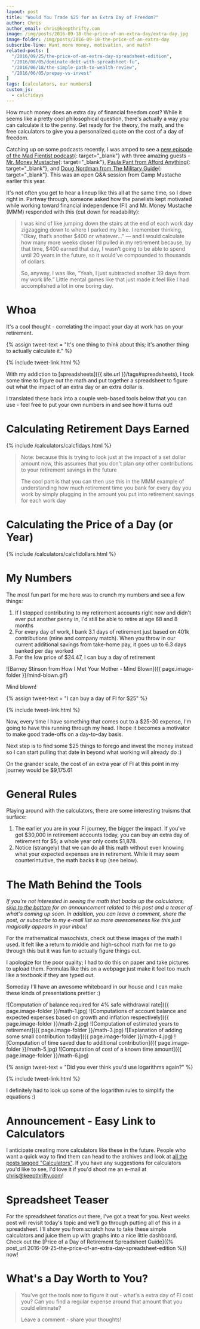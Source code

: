 ```yaml
---
layout: post
title: "Would You Trade $25 for an Extra Day of Freedom?"
author: Chris
author_email: chris@keepthrifty.com
image: /img/posts/2016-09-18-the-price-of-an-extra-day/extra-day.jpg
image-folder: /img/posts/2016-09-18-the-price-of-an-extra-day
subscribe-line: Want more money, motivation, and math?
related-posts: [
  "/2016/09/25/the-price-of-an-extra-day-spreadsheet-edition",
  "/2016/08/05/dominate-debt-with-spreadsheet-fu",
  "/2016/06/18/the-simple-path-to-wealth-review",
  "/2016/06/05/prepay-vs-invest"
]
tags: [calculators, our numbers]
custom_js:
  - calcfidays
---
```


How much money does an extra day of financial freedom cost? While it seems like a pretty cool philosophical question, there's actually a way you can calculate it to the penny. Get ready for the theory, the math, and the free calculators to give you a personalized quote on the cost of a day of freedom.

Catching up on some podcasts recently, I was amped to see a [new episode of the Mad Fientist podcast][mad-fientist-podcast]{: target="_blank"} with three amazing guests - [Mr. Money Mustache](http://www.mrmoneymustache.com){: target="_blank"}, [Paula Pant from Afford Anything](http://www.affordanything.com){: target="_blank"}, and [Doug Nordman from The Military Guide](http://the-military-guide.com/){: target="_blank"}. This was an open Q&A session from Camp Mustache earlier this year.

It's not often you get to hear a lineup like this all at the same time, so I dove right in. Partway through, someone asked how the panelists kept motivated while working toward financial independence (FI) and Mr. Money Mustache (MMM) responded with this (cut down for readability):

> I was kind of like jumping down the stairs at the end of each work day zigzagging down to where I parked my bike. I remember thinking, “Okay, that’s another $400 or whatever..." — and I would calculate how many more weeks closer I’d pulled in my retirement because, by that time, $400 earned that day, I wasn’t going to be able to spend until 20 years in the future, so it would’ve compounded to thousands of dollars.
>
> So, anyway, I was like, “Yeah, I just subtracted another 39 days from my work life.” Little mental games like that just made it feel like I had accomplished a lot in one boring day.

# Whoa #

It's a cool thought - correlating the impact your day at work has on your retirement.

{% assign tweet-text = "It's one thing to think about this; it's another thing to actually calculate it." %}

{% include tweet-link.html %}

With my addiction to [spreadsheets]({{ site.url }}/tags#spreadsheets), I took some time to figure out the math and put together a spreadsheet to figure out what the impact of an extra day or an extra dollar is.

I translated these back into a couple web-based tools below that you can use - feel free to put your own numbers in and see how it turns out!

# Calculating Retirement Days Earned #

{% include /calculators/calcfidays.html %}

> Note: because this is trying to look just at the impact of a set dollar amount now, this assumes that you don't plan _any_ other contributions to your retirement savings in the future
>
> The cool part is that you can then use this in the MMM example of understanding how much retirement time you bank for every day you work by simply plugging in the amount you put into retirement savings for each work day

# Calculating the Price of a Day (or Year) #

{% include /calculators/calcfidollars.html %}

# My Numbers #

The most fun part for me here was to crunch my numbers and see a few things:

1. If I stopped contributing to my retirement accounts right now and didn't ever put another penny in, I'd still be able to retire at age 68 and 8 months
2. For every day of work, I bank 3.1 days of retirement just based on 401k contributions (mine and company match). When you throw in our current additional savings from take-home pay, it goes up to 6.3 days banked per day worked
3. For the low price of $24.47, I can buy a day of retirement

![Barney Stinson from How I Met Your Mother - Mind Blown]({{ page.image-folder }}/mind-blown.gif)
<div class="image-caption">Mind blown!</div>

{% assign tweet-text = "I can buy a day of FI for $25" %}

{% include tweet-link.html %}

Now, every time I have something that comes out to a $25-30 expense, I'm going to have this running through my head.  I hope it becomes a motivator to make good trade-offs on a day-to-day basis.

Next step is to  find some $25 things to forego and invest the money instead so I can start pulling that date in beyond what working will already do :)

On the grander scale, the cost of an extra year of FI at this point in my journey would be $9,175.61

# General Rules #

Playing around with the calculators, there are some interesting truisms that surface:

1. The earlier you are in your FI journey, the bigger the impact. If you've got $30,000 in retirement accounts today, you can buy an extra day of retirement for $5; a whole year only costs $1,878.
2. Notice (strangely) that we can do all this math without even knowing what your expected expenses are in retirement. While it may seem counterintuitive, the math backs it up (see below).

# The Math Behind the Tools #

_If you're not interested in seeing the math that backs up the calculators, [skip to the bottom](#post-closing) for an announcement related to this post and a teaser of what's coming up soon. In addition, you can leave a comment, share the post, or subscribe to my e-mail list so more awesomeness like this just magically appears in your inbox!_

For the mathematical masochists, check out these images of the math I used. It felt like a return to middle and high-school math for me to go through this but it was fun to actually figure things out.

I apologize for the poor quality; I had to do this on paper and take pictures to upload them. Formulas like this on a webpage just make it feel too much like a textbook if they are typed out.

Someday I'll have an awesome whiteboard in our house and I can make these kinds of presentations prettier :)

![Computation of balance required for 4% safe withdrawal rate]({{ page.image-folder }}/math-1.jpg)
![Computations of account balance and expected expenses based on growth and inflation respectively]({{ page.image-folder }}/math-2.jpg)
![Computation of estimated years to retirement]({{ page.image-folder }}/math-3.jpg)
![Explanation of adding some small contribution today]({{ page.image-folder }}/math-4.jpg)
![Computation of time saved due to additional contribution]({{ page.image-folder }}/math-5.jpg)
![Computation of cost of a known time amount]({{ page.image-folder }}/math-6.jpg)

{% assign tweet-text = "Did you ever think you'd use logarithms again?" %}

{% include tweet-link.html %}

I definitely had to look up some of the logarithm rules to simplify the equations :)

<div id="post-closing"></div>

# Announcement - Easy Link to Calculators #

I anticipate creating more calculators like these in the future. People who want a quick way to find them can head to the archives and look at [all the posts tagged "Calculators"](/tags/#calculators). If you have any suggestions for calculators you'd like to see, I'd love it if you'd shoot me an e-mail at [chris@keepthrifty.com](mailto:chris@keepthrifty.com)!

# Spreadsheet Teaser #

For the spreadsheet fanatics out there, I've got a treat for you. Next weeks post will revisit today's topic and we'll go through putting all of this in a spreadsheet. I'll show you from scratch how to take these simple calculators and juice them up with graphs into a nice little dashboard. Check out the [Price of a Day of Retirement Spreadsheet Guide]({% post_url 2016-09-25-the-price-of-an-extra-day-spreadsheet-edition %}) now!

# What's a Day Worth to You? #

> You've got the tools now to figure it out - what's a extra day of FI cost you? Can you find a regular expense around that amount that you could eliminate?
>
> Leave a comment - share your thoughts!

[mad-fientist-podcast]: http://www.madfientist.com/camp-mustache-q-and-a/
